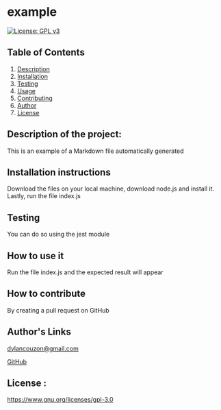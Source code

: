 
# example

[![License: GPL v3](https://img.shields.io/badge/License-GPLv3-blue.svg)](https://www.gnu.org/licenses/gpl-3.0)

## Table of Contents
1. [Description](#description)
2. [Installation](#installation)
3. [Testing](#testing)
4. [Usage](#usage)
5. [Contributing](#contributing)
6. [Author](#author)
7. [License](#license)

<a name="description"></a>
## Description of the project:
This is an example of a Markdown file automatically generated

<a name="installation"></a>
## Installation instructions
Download the files on your local machine, download node.js and install it. Lastly, run the file index.js

<a name="testing"></a>
## Testing
You can do so using the jest module

<a name="usage"></a>
## How to use it
Run the file index.js and the expected result will appear

<a name="contributing"></a>
## How to contribute
By creating a pull request on GitHub

<a name="author"></a>
## Author's Links
<dylancouzon@gmail.com>

[GitHub](https://github.com/Dylancouzon)


<a name="license"></a>
## License :
https://www.gnu.org/licenses/gpl-3.0
